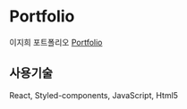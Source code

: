 # Portfolio

이지희 포트폴리오
[Portfolio](https://jihui20.github.io/portfolio/, 'portfolio link')

## 사용기술

React, Styled-components, JavaScript, Html5
